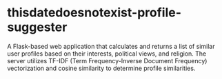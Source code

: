 # thisdatedoesnotexist-profile-suggester
 A Flask-based web application that calculates and returns a list of similar user profiles based on their interests, political views, and religion. The server utilizes TF-IDF (Term Frequency-Inverse Document Frequency) vectorization and cosine similarity to determine profile similarities.
